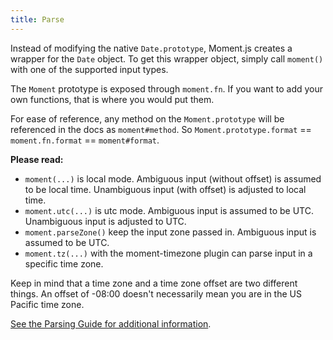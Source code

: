 ```yaml
---
title: Parse
---
```



Instead of modifying the native `Date.prototype`, Moment.js creates a wrapper for the `Date` object. To get this wrapper object, simply call `moment()` with one of the supported input types.

The `Moment` prototype is exposed through `moment.fn`. If you want to add your own functions, that is where you would put them.

For ease of reference, any method on the `Moment.prototype` will be referenced in the docs as `moment#method`. So `Moment.prototype.format` == `moment.fn.format` == `moment#format`.

**Please read:**
* `moment(...)` is local mode. Ambiguous input (without offset) is assumed to be local time. Unambiguous input (with offset) is adjusted to local time.
* `moment.utc(...)` is utc mode. Ambiguous input is assumed to be UTC. Unambiguous input is adjusted to UTC.
* `moment.parseZone()` keep the input zone passed in. Ambiguous input is assumed to be UTC.
* `moment.tz(...)` with the moment-timezone plugin can parse input in a specific time zone.

Keep in mind that a time zone and a time zone offset are two different things. An offset of -08:00 doesn't necessarily mean you are in the US Pacific time zone.

[See the Parsing Guide for additional information](https://momentjs.com/guides/#/parsing/).

